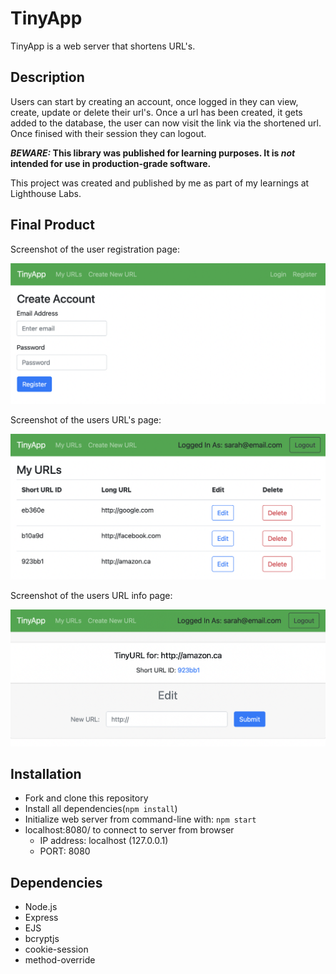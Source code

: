 # TinyApp

TinyApp is a web server that shortens URL's.

## Description

Users can start by creating an account, once logged in they can view, create, update or delete their url's. Once a url has been created, it gets added to the database, the user can now visit the link via the shortened url. Once finised with their session they can logout.

**_BEWARE:_ This library was published for learning purposes. It is _not_ intended for use in production-grade software.**

This project was created and published by me as part of my learnings at Lighthouse Labs.

## Final Product

Screenshot of the user registration page:

!["screenshot of registration page"](https://github.com/campbell46/tinyapp/blob/main/assets/register.png?raw=true)

Screenshot of the users URL's page:

!["screenshot of url index page"](https://github.com/campbell46/tinyapp/blob/main/assets/url_index.png?raw=true)

Screenshot of the users URL info page:

!["screenshot of url info page"](https://github.com/campbell46/tinyapp/blob/main/assets/url_show.png?raw=true)

## Installation

* Fork and clone this repository
* Install all dependencies(`npm install`)
* Initialize web server from command-line with:
  `npm start`
* localhost:8080/ to connect to server from browser
  * IP address: localhost (127.0.0.1)
  * PORT: 8080

## Dependencies

* Node.js
* Express
* EJS
* bcryptjs
* cookie-session
* method-override